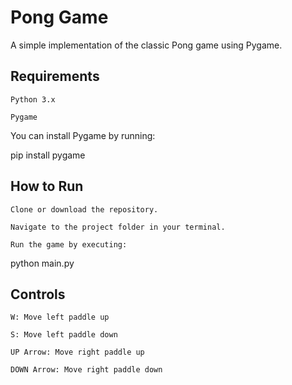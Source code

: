 # Pong Game

A simple implementation of the classic Pong game using Pygame.
## Requirements

    Python 3.x

    Pygame

You can install Pygame by running:

pip install pygame

## How to Run

    Clone or download the repository.

    Navigate to the project folder in your terminal.

    Run the game by executing:

python main.py

## Controls

    W: Move left paddle up

    S: Move left paddle down

    UP Arrow: Move right paddle up

    DOWN Arrow: Move right paddle down
